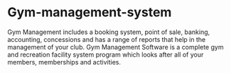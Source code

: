 # Gym-management-system
Gym Management includes a booking system, point of sale, banking, accounting,  concessions and has a range of reports that help in the management of your club.  Gym Management Software is a complete gym and recreation facility system program  which looks after all of your members, memberships and activities.
